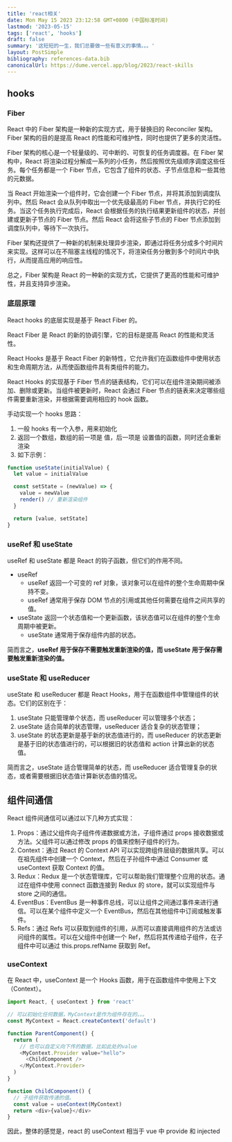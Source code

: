 ```yaml
---
title: 'react相关'
date: Mon May 15 2023 23:12:58 GMT+0800 (中国标准时间)
lastmod: '2023-05-15'
tags: ['react', 'hooks']
draft: false
summary: '这短短的一生，我们总要做一些有意义的事情。。。'
layout: PostSimple
bibliography: references-data.bib
canonicalUrl: https://dume.vercel.app/blog/2023/react-skills
---
```


## hooks

### Fiber

React 中的 Fiber 架构是一种新的实现方式，用于替换旧的 Reconciler 架构。Fiber 架构的目的是提高 React 的性能和可维护性，同时也提供了更多的灵活性。

Fiber 架构的核心是一个轻量级的、可中断的、可恢复的任务调度器。在 Fiber 架构中，React 将渲染过程分解成一系列的小任务，然后按照优先级顺序调度这些任务。每个任务都是一个 Fiber 节点，它包含了组件的状态、子节点信息和一些其他的元数据。

当 React 开始渲染一个组件时，它会创建一个 Fiber 节点，并将其添加到调度队列中。然后 React 会从队列中取出一个优先级最高的 Fiber 节点，并执行它的任务。当这个任务执行完成后，React 会根据任务的执行结果更新组件的状态，并创建或更新子节点的 Fiber 节点。然后 React 会将这些子节点的 Fiber 节点添加到调度队列中，等待下一次执行。

Fiber 架构还提供了一种新的机制来处理异步渲染，即通过将任务分成多个时间片来实现。这样可以在不阻塞主线程的情况下，将渲染任务分散到多个时间片中执行，从而提高应用的响应性。

总之，Fiber 架构是 React 的一种新的实现方式，它提供了更高的性能和可维护性，并且支持异步渲染。

### 底层原理

React hooks 的底层实现是基于 React Fiber 的。

React Fiber 是 React 的新的协调引擎，它的目标是提高 React 的性能和灵活性。

React Hooks 是基于 React Fiber 的新特性，它允许我们在函数组件中使用状态和生命周期方法，从而使函数组件具有类组件的能力。

React Hooks 的实现基于 Fiber 节点的链表结构，它们可以在组件渲染期间被添加、删除或更新。当组件被更新时，React 会通过 Fiber 节点的链表来决定哪些组件需要重新渲染，并根据需要调用相应的 hook 函数。

手动实现一个 hooks
思路：

1. 一般 hooks 有一个入参，用来初始化
2. 返回一个数组，数组的前一项是 值，后一项是 设置值的函数，同时还会重新渲染
3. 如下示例：

```js
function useState(initialValue) {
  let value = initialValue

  const setState = (newValue) => {
    value = newValue
    render() // 重新渲染组件
  }

  return [value, setState]
}
```

### useRef 和 useState

useRef 和 useState 都是 React 的钩子函数，但它们的作用不同。

- useRef
  - useRef 返回一个可变的 ref 对象，该对象可以在组件的整个生命周期中保持不变。
  - useRef 通常用于保存 DOM 节点的引用或其他任何需要在组件之间共享的值。
- useState 返回一个状态值和一个更新函数，该状态值可以在组件的整个生命周期中被更新。
  - useState 通常用于保存组件内部的状态。

简而言之，**useRef 用于保存不需要触发重新渲染的值，而 useState 用于保存需要触发重新渲染的值。**

### useState 和 useReducer

useState 和 useReducer 都是 React Hooks，用于在函数组件中管理组件的状态。它们的区别在于：

1. useState 只能管理单个状态，而 useReducer 可以管理多个状态；
2. useState 适合简单的状态管理，useReducer 适合复杂的状态管理；
3. useState 的状态更新是基于新的状态值进行的，而 useReducer 的状态更新是基于旧的状态值进行的，可以根据旧的状态值和 action 计算出新的状态值。

简而言之，useState 适合管理简单的状态，而 useReducer 适合管理复杂的状态，或者需要根据旧状态值计算新状态值的情况。

## 组件间通信

React 组件间通信可以通过以下几种方式实现：

1. Props：通过父组件向子组件传递数据或方法，子组件通过 props 接收数据或方法。父组件可以通过修改 props 的值来控制子组件的行为。
2. Context：通过 React 的 Context API 可以实现跨组件层级的数据共享。可以在祖先组件中创建一个 Context，然后在子孙组件中通过 Consumer 或 useContext 获取 Context 的值。
3. Redux：Redux 是一个状态管理库，它可以帮助我们管理整个应用的状态。通过在组件中使用 connect 函数连接到 Redux 的 store，就可以实现组件与 store 之间的通信。
4. EventBus：EventBus 是一种事件总线，可以让组件之间通过事件来进行通信。可以在某个组件中定义一个 EventBus，然后在其他组件中订阅或触发事件。
5. Refs：通过 Refs 可以获取到组件的引用，从而可以直接调用组件的方法或访问组件的属性。可以在父组件中创建一个 Ref，然后将其传递给子组件，在子组件中可以通过 this.props.refName 获取到 Ref。

### useContext

在 React 中，useContext 是一个 Hooks 函数，用于在函数组件中使用上下文（Context）。

```js
import React, { useContext } from 'react'

// 可以初始化任何数据，MyContext是作为组件存在的。。。
const MyContext = React.createContext('default')

function ParentComponent() {
  return (
    // 也可以自定义向下传的数据，比如此处的value
    <MyContext.Provider value="hello">
      <ChildComponent />
    </MyContext.Provider>
  )
}

function ChildComponent() {
  // 子组件获取传递的值。
  const value = useContext(MyContext)
  return <div>{value}</div>
}
```

因此，整体的感觉是，react 的 useContext 相当于 vue 中 provide 和 injected
